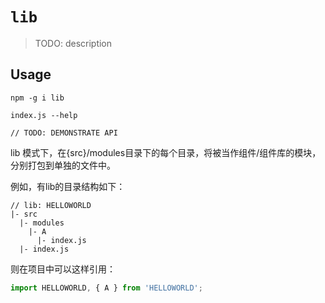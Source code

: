 # `lib`

> TODO: description

## Usage

```
npm -g i lib

index.js --help

// TODO: DEMONSTRATE API
```
lib 模式下，在{src}/modules目录下的每个目录，将被当作组件/组件库的模块，分别打包到单独的文件中。

例如，有lib的目录结构如下：

```
// lib: HELLOWORLD
|- src
  |- modules
    |- A
      |- index.js
  |- index.js
```

则在项目中可以这样引用：

```js
import HELLOWORLD, { A } from 'HELLOWORLD';
```